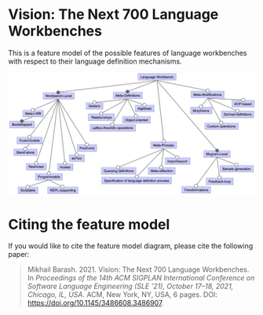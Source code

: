 # Vision: The Next 700 Language Workbenches

This is a feature model of the possible features of language workbenches with respect to their language definition mechanisms.

![feature-model](https://raw.githubusercontent.com/dsl-course/next-700-LWBs/main/next-700-LWBs-feature-model.png)

# Citing the feature model

If you would like to cite the feature model diagram, please cite the following paper:

> Mikhail Barash. 2021. Vision: The Next 700 Language Workbenches. In _Proceedings of the 14th ACM SIGPLAN International Conference on Software Language Engineering (SLE ’21), October 17–18, 2021, Chicago, IL, USA._ ACM, New York, NY, USA, 6 pages. DOI: https://doi.org/10.1145/3486608.3486907.

